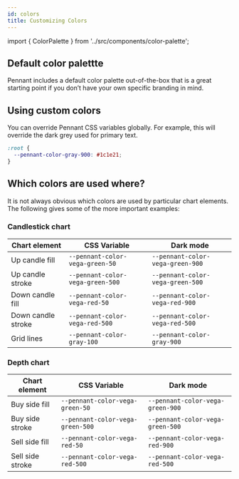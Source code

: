 ```yaml
---
id: colors
title: Customizing Colors
---
```


import { ColorPalette } from '../src/components/color-palette';

## Default color palettte

Pennant includes a default color palette out-of-the-box that is a great starting point if you don’t have your own specific branding in mind.

<ColorPalette color="gray" />
<ColorPalette color="vega-green" />
<ColorPalette color="vega-red" />
<ColorPalette color="vega-blue" />
<ColorPalette color="vega-orange" />

## Using custom colors

You can override Pennant CSS variables globally. For example, this will override the dark grey used for primary text.

```css
:root {
  --pennant-color-gray-900: #1c1e21;
}
```

## Which colors are used where?

It is not always obvious which colors are used by particular chart elements. The following gives some of the more important examples:

### Candlestick chart

| Chart element      | CSS Variable                     | Dark mode                        |
| ------------------ | -------------------------------- | -------------------------------- |
| Up candle fill     | `--pennant-color-vega-green-50`  | `--pennant-color-vega-green-900` |
| Up candle stroke   | `--pennant-color-vega-green-500` | `--pennant-color-vega-green-500` |
| Down candle fill   | `--pennant-color-vega-red-50`    | `--pennant-color-vega-red-900`   |
| Down candle stroke | `--pennant-color-vega-red-500`   | `--pennant-color-vega-red-500`   |
| Grid lines         | `--pennant-color-gray-100`       | `--pennant-color-gray-900`       |

### Depth chart

| Chart element    | CSS Variable                     | Dark mode                        |
| ---------------- | -------------------------------- | -------------------------------- |
| Buy side fill    | `--pennant-color-vega-green-50`  | `--pennant-color-vega-green-900` |
| Buy side stroke  | `--pennant-color-vega-green-500` | `--pennant-color-vega-green-500` |
| Sell side fill   | `--pennant-color-vega-red-50`    | `--pennant-color-vega-red-900`   |
| Sell side stroke | `--pennant-color-vega-red-500`   | `--pennant-color-vega-red-500`   |
